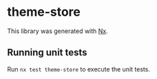 # theme-store

This library was generated with [Nx](https://nx.dev).

## Running unit tests

Run `nx test theme-store` to execute the unit tests.
